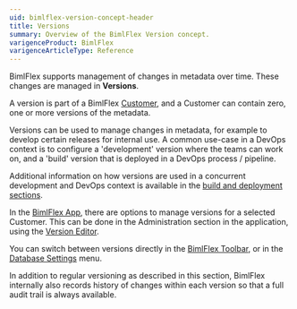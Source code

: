 ```yaml
---
uid: bimlflex-version-concept-header
title: Versions
summary: Overview of the BimlFlex Version concept.
varigenceProduct: BimlFlex
varigenceArticleType: Reference
---
```

BimlFlex supports management of changes in metadata over time. These changes are managed in **Versions**.

A version is part of a BimlFlex [Customer](xref:bimlflex-concepts-customer), and a Customer can contain zero, one or more versions of the metadata.

Versions can be used to manage changes in metadata, for example to develop certain releases for internal use. A common use-case in a DevOps context is to configure a 'development' version where the teams can work on, and a 'build' version that is deployed in a DevOps process / pipeline.

Additional information on how versions are used in a concurrent development and DevOps context is available in the [build and deployment sections](xref:bimlflex-concurrent-development).

In the [BimlFlex App](xref:metadata-editors-overview), there are options to manage versions for a selected Customer. This can be done in the Administration section in the application, using the [Version Editor](xref:bimlflex-version-editor).

You can switch between versions directly in the [BimlFlex Toolbar](xref:bimlflex-tour#bimlflex-toolbar), or in the [Database Settings](xref:bimlflex-application-database-settings) menu.

In addition to regular versioning as described in this section, BimlFlex internally also records history of changes within each version so that a full audit trail is always available.
